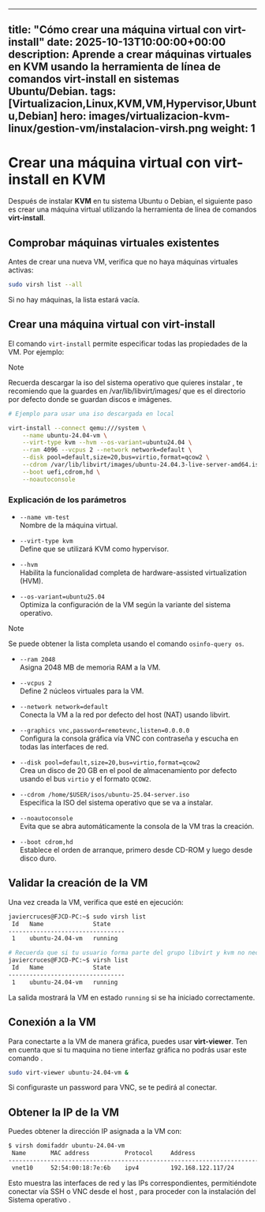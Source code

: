 ---

title: "Cómo crear una máquina virtual con virt-install"
date: 2025-10-13T10:00:00+00:00
description: Aprende a crear máquinas virtuales en KVM usando la herramienta de línea de comandos virt-install en sistemas Ubuntu/Debian.
tags: [Virtualizacion,Linux,KVM,VM,Hypervisor,Ubuntu,Debian]
hero: images/virtualizacion-kvm-linux/gestion-vm/instalacion-virsh.png
weight: 1
--------------------------------------------------------------------------------

# Crear una máquina virtual con virt-install en KVM

Después de instalar **KVM** en tu sistema Ubuntu o Debian, el siguiente paso es crear una máquina virtual utilizando la herramienta de línea de comandos **virt-install**.

## Comprobar máquinas virtuales existentes

Antes de crear una nueva VM, verifica que no haya máquinas virtuales activas:

```bash
sudo virsh list --all
```

Si no hay máquinas, la lista estará vacía.

## Crear una máquina virtual con virt-install

El comando `virt-install` permite especificar todas las propiedades de la VM. Por ejemplo:

> [!NOTE]  
> Recuerda descargar la iso del sistema operativo que quieres instalar , te recomiendo que la guardes en /var/lib/libvirt/images/
que es el directorio por defecto donde se guardan discos e imágenes.

```bash
# Ejemplo para usar una iso descargada en local

virt-install --connect qemu:///system \
    --name ubuntu-24.04-vm \
    --virt-type kvm --hvm --os-variant=ubuntu24.04 \
    --ram 4096 --vcpus 2 --network network=default \
    --disk pool=default,size=20,bus=virtio,format=qcow2 \
    --cdrom /var/lib/libvirt/images/ubuntu-24.04.3-live-server-amd64.iso \
    --boot uefi,cdrom,hd \
    --noautoconsole
```

### Explicación de los parámetros

- `--name vm-test`  
  Nombre de la máquina virtual.

- `--virt-type kvm`  
  Define que se utilizará KVM como hypervisor.

- `--hvm`  
  Habilita la funcionalidad completa de hardware-assisted virtualization (HVM).

- `--os-variant=ubuntu25.04`  
  Optimiza la configuración de la VM según la variante del sistema operativo.

> [!NOTE]  
> Se puede obtener la lista completa usando el comando `osinfo-query os`.

- `--ram 2048`  
  Asigna 2048 MB de memoria RAM a la VM.

- `--vcpus 2`  
  Define 2 núcleos virtuales para la VM.

- `--network network=default`  
  Conecta la VM a la red por defecto del host (NAT) usando libvirt.

- `--graphics vnc,password=remotevnc,listen=0.0.0.0`  
  Configura la consola gráfica vía VNC con contraseña y escucha en todas las interfaces de red.

- `--disk pool=default,size=20,bus=virtio,format=qcow2`  
  Crea un disco de 20 GB en el pool de almacenamiento por defecto usando el bus `virtio` y el formato `QCOW2`.

- `--cdrom /home/$USER/isos/ubuntu-25.04-server.iso`  
  Especifica la ISO del sistema operativo que se va a instalar.

- `--noautoconsole`  
  Evita que se abra automáticamente la consola de la VM tras la creación.

- `--boot cdrom,hd`  
  Establece el orden de arranque, primero desde CD-ROM y luego desde disco duro.


## Validar la creación de la VM

Una vez creada la VM, verifica que esté en ejecución:

```bash
javiercruces@FJCD-PC:~$ sudo virsh list
 Id   Name              State
---------------------------------
 1    ubuntu-24.04-vm   running

# Recuerda que si tu usuario forma parte del grupo libvirt y kvm no necesitaras usar sudo .
javiercruces@FJCD-PC:~$ virsh list
 Id   Name              State
---------------------------------
 1    ubuntu-24.04-vm   running

```

La salida mostrará la VM en estado `running` si se ha iniciado correctamente.

## Conexión a la VM

Para conectarte a la VM de manera gráfica, puedes usar **virt-viewer**. Ten en cuenta que si tu maquina no tiene interfaz gráfica no podrás usar este comando .

```bash
sudo virt-viewer ubuntu-24.04-vm &
```

Si configuraste un password para VNC, se te pedirá al conectar.

## Obtener la IP de la VM

Puedes obtener la dirección IP asignada a la VM con:

```bash
$ virsh domifaddr ubuntu-24.04-vm
 Name       MAC address          Protocol     Address
-------------------------------------------------------------------------------
 vnet10     52:54:00:18:7e:6b    ipv4         192.168.122.117/24
```

Esto muestra las interfaces de red y las IPs correspondientes, permitiéndote conectar vía SSH o VNC desde el host , para proceder con la instalación del Sistema operativo .
